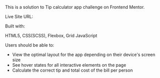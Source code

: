 This is a solution to Tip calculator app challenge on Frontend Mentor.

Live Site URL: 

Built with:

HTML5, CSS(SCSS), Flexbox, Grid JavaScript

Users should be able to:

- View the optimal layout for the app depending on their device's screen size
- See hover states for all interactive elements on the page
- Calculate the correct tip and total cost of the bill per person
